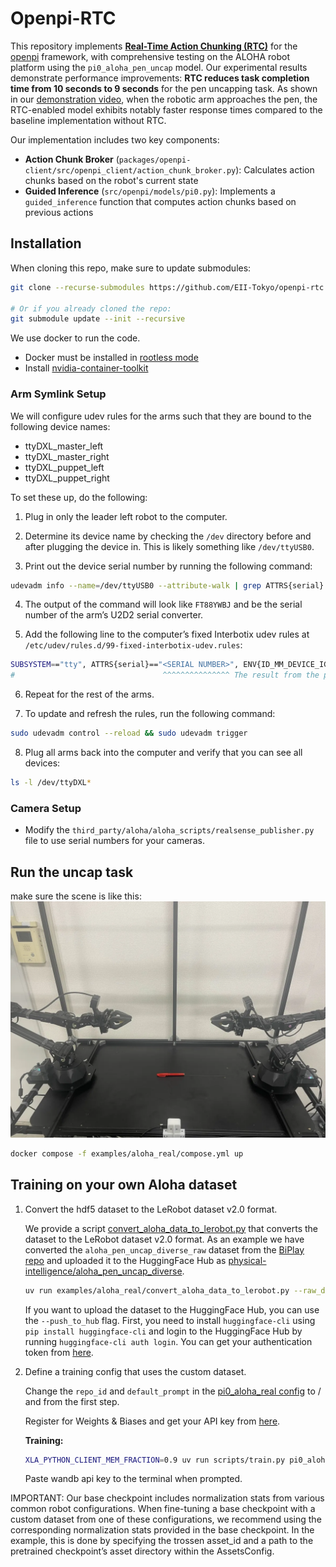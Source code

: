 # Openpi-RTC

This repository implements [**Real-Time Action Chunking (RTC)**](https://www.physicalintelligence.company/download/real_time_chunking.pdf) for the [openpi](https://github.com/Physical-Intelligence/openpi) framework, with comprehensive testing on the ALOHA robot platform using the `pi0_aloha_pen_uncap` model. Our experimental results demonstrate performance improvements: **RTC reduces task completion time from 10 seconds to 9 seconds** for the pen uncapping task. As shown in our [demonstration video](./medias/uncap.mp4), when the robotic arm approaches the pen, the RTC-enabled model exhibits notably faster response times compared to the baseline implementation without RTC.

Our implementation includes two key components:

- **Action Chunk Broker** (`packages/openpi-client/src/openpi_client/action_chunk_broker.py`): Calculates action chunks based on the robot's current state
- **Guided Inference** (`src/openpi/models/pi0.py`): Implements a `guided_inference` function that computes action chunks based on previous actions

## Installation

When cloning this repo, make sure to update submodules:

```bash
git clone --recurse-submodules https://github.com/EII-Tokyo/openpi-rtc.git

# Or if you already cloned the repo:
git submodule update --init --recursive
```

We use docker to run the code.

- Docker must be installed in [rootless mode](https://docs.docker.com/engine/security/rootless/)
- Install [nvidia-container-toolkit](https://docs.nvidia.com/datacenter/cloud-native/container-toolkit/latest/install-guide.html)

### Arm Symlink Setup
We will configure udev rules for the arms such that they are bound to the following device names:
- ttyDXL_master_left
- ttyDXL_master_right
- ttyDXL_puppet_left
- ttyDXL_puppet_right

To set these up, do the following:

1. Plug in only the leader left robot to the computer.

2. Determine its device name by checking the `/dev` directory before and after plugging the device in. This is likely something like `/dev/ttyUSB0`.

3. Print out the device serial number by running the following command:
```bash
udevadm info --name=/dev/ttyUSB0 --attribute-walk | grep ATTRS{serial} | head -n 1 | cut -d '"' -f2
```

4. The output of the command will look like `FT88YWBJ` and be the serial number of the arm’s U2D2 serial converter.

5. Add the following line to the computer’s fixed Interbotix udev rules at `/etc/udev/rules.d/99-fixed-interbotix-udev.rules`:

```bash
SUBSYSTEM=="tty", ATTRS{serial}=="<SERIAL NUMBER>", ENV{ID_MM_DEVICE_IGNORE}="1", ATTR{device/latency_timer}="1", SYMLINK+="ttyDXL_master_left"
#                                 ^^^^^^^^^^^^^^^ The result from the previous step
```

6. Repeat for the rest of the arms.

7. To update and refresh the rules, run the following command:

```bash
sudo udevadm control --reload && sudo udevadm trigger
```

8. Plug all arms back into the computer and verify that you can see all devices:

```bash
ls -l /dev/ttyDXL*
```

### Camera Setup

- Modify the `third_party/aloha/aloha_scripts/realsense_publisher.py` file to use serial numbers for your cameras.

## Run the uncap task

make sure the scene is like this:
![scene](./medias/scene.webp)

```bash
docker compose -f examples/aloha_real/compose.yml up
```

## Training on your own Aloha dataset

1. Convert the hdf5 dataset to the LeRobot dataset v2.0 format. 
    
    We provide a script [convert_aloha_data_to_lerobot.py](./examples/aloha_real/convert_aloha_data_to_lerobot.py) that converts the dataset to the LeRobot dataset v2.0 format. As an example we have converted the `aloha_pen_uncap_diverse_raw` dataset from the [BiPlay repo](https://huggingface.co/datasets/oier-mees/BiPlay/tree/main/aloha_pen_uncap_diverse_raw) and uploaded it to the HuggingFace Hub as [physical-intelligence/aloha_pen_uncap_diverse](https://huggingface.co/datasets/physical-intelligence/aloha_pen_uncap_diverse). 

    ```bash
    uv run examples/aloha_real/convert_aloha_data_to_lerobot.py --raw_dir /path/to/raw/data --repo_id <org>/<dataset-name> --task <task-name>
    ```

    If you want to upload the dataset to the HuggingFace Hub, you can use the `--push_to_hub` flag. First, you need to install `huggingface-cli` using `pip install huggingface-cli` and login to the HuggingFace Hub by running `huggingface-cli auth login`. You can get your authentication token from [here](https://huggingface.co/settings/tokens).

2. Define a training config that uses the custom dataset. 

    Change the `repo_id` and `default_prompt` in the [pi0_aloha_real config](../../src/openpi/training/config.py) to <org>/<dataset-name> and <task-name> from the first step.

    Register for Weights & Biases and get your API key from [here](https://wandb.ai/authorize).

    **Training:**
    ```bash
    XLA_PYTHON_CLIENT_MEM_FRACTION=0.9 uv run scripts/train.py pi0_aloha_real --exp-name=<exp-name> --overwrite
    ```

    Paste wandb api key to the terminal when prompted.
 
IMPORTANT: Our base checkpoint includes normalization stats from various common robot configurations. When fine-tuning a base checkpoint with a custom dataset from one of these configurations, we recommend using the corresponding normalization stats provided in the base checkpoint. In the example, this is done by specifying the trossen asset_id and a path to the pretrained checkpoint’s asset directory within the AssetsConfig.